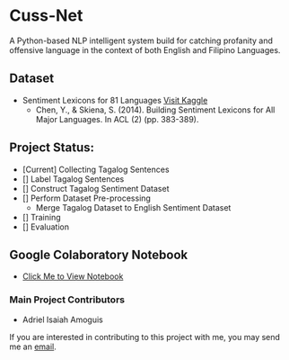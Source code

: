 # Cuss-Net
A Python-based NLP intelligent system build for catching profanity and offensive language in the context of both English and Filipino Languages.

## Dataset
- Sentiment Lexicons for 81 Languages [Visit Kaggle](https://www.kaggle.com/rtatman/sentiment-lexicons-for-81-languages)
    - Chen, Y., & Skiena, S. (2014). Building Sentiment Lexicons for All Major Languages. In ACL (2) (pp. 383-389).

## Project Status:
- [Current] Collecting Tagalog Sentences
- [] Label Tagalog Sentences
- [] Construct Tagalog Sentiment Dataset
- [] Perform Dataset Pre-processing
    - Merge Tagalog Dataset to English Sentiment Dataset
- [] Training
- [] Evaluation

## Google Colaboratory Notebook
- [Click Me to View Notebook](https://colab.research.google.com/drive/1sFUjtXBW-JdWDA8u46CIp2DMnoTXt3-H?usp=sharing)

### Main Project Contributors
- Adriel Isaiah Amoguis

If you are interested in contributing to this project with me, you may send me an <a href="mailto:adriel@adrielamoguis.com">email</a>.